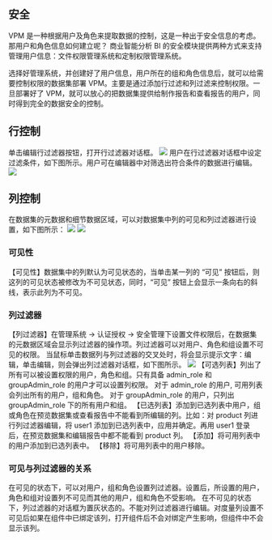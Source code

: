 ## 安全

VPM 是一种根据用户及角色来提取数据的控制，这是一种出于安全信息的考虑。那用户和角色信息如何建立呢？ 商业智能分析 BI 的安全模块提供两种方式来支持管理用户信息：文件权限管理系统和定制权限管理系统。

选择好管理系统，并创建好了用户信息，用户所在的组和角色信息后，就可以给需要控制权限的数据集部署 VPM。主要是通过添加行过滤和列过滤来控制权限。一旦部署好了 VPM，就可以放心的把数据集提供给制作报告和查看报告的用户，同时得到完全的数据安全的控制。
## 行控制
单击编辑行过滤器按钮，打开行过滤器对话框。
![](https://mc.qcloudimg.com/static/img/dc74dbcf4e88ca6ac81989bd9ad85581/image.png)
用户在行过滤器对话框中设定过滤条件，如下图所示。用户可在编辑器中对筛选出符合条件的数据进行编辑。
![](https://mc.qcloudimg.com/static/img/ef9e8af771326cc1269515be9f2fa6b6/image.png)
## 列控制
在数据集的元数据和细节数据区域，可以对数据集中列的可见和列过滤器进行设置，如下图所示：
![](https://mc.qcloudimg.com/static/img/58453699dd41536b0932b3d50cd3d1c7/image.png)
![](https://mc.qcloudimg.com/static/img/49d75abb9634a5f92955b8f1072211ad/image.png)
### 可见性
【可见性】数据集中的列默认为可见状态的，当单击某一列的 “可见” 按钮后，则这列的可见状态被修改为不可见状态，同时，“可见” 按钮上会显示一条向右的斜线，表示此列为不可见。
### 列过滤器
【列过滤器】在管理系统 -> 认证授权 -> 安全管理下设置文件权限后，在数据集的元数据区域会显示列过滤器的操作项。列过滤器可以对用户、角色和组设置不可见的权限。
当鼠标单击数据列与列过滤器的交叉处时，将会显示提示文字：编辑，单击编辑，则会弹出列过滤器对话框，如下图所示。
![](https://mc.qcloudimg.com/static/img/58550461530890b7ea1d96361ea92a45/image.png)
【可选列表】列出了所有可以被设置权限的用户，角色和组。只有具备 admin\_role 和 groupAdmin_role 的用户才可以设置列权限。
对于 admin_role 的用户, 可用列表会列出所有的用户，组和角色。
对于 groupAdmin_role 的用户，只列出 groupAdmin\_role 下的所有用户和组。
【已选列表】添加到已选列表中用户，组或角色在预览数据集或查看报告中不能看到所编辑的列。比如：对 product 列进行列过滤器编辑，将 user1 添加到已选列表中，应用并确定。再用 user1 登录后，在预览数据集和编辑报告中都不能看到 product 列。
【添加】将可用列表中的用户添加到已选列表中。
【移除】将可用列表中的用户移除。
### 可见与列过滤器的关系
在可见的状态下，可以对用户，组和角色设置列过滤器。设置后，所设置的用户，角色和组对设置列不可见而其他的用户，组和角色不受影响。
在不可见的状态下，列过滤器的对话框为置灰状态的。不能对列过滤器进行编辑。对度量列设置不可见后如果在组件中已绑定该列，打开组件后不会对绑定产生影响，但组件中不会显示该列。